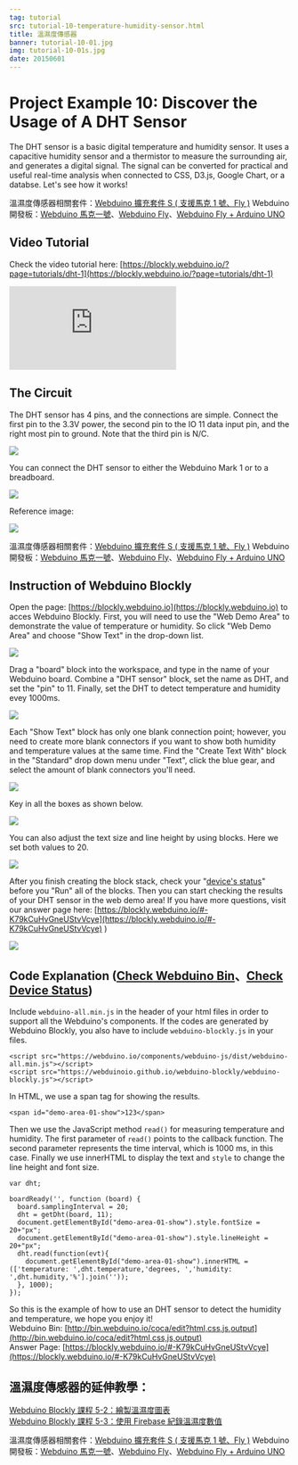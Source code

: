 ```yaml
---
tag: tutorial
src: tutorial-10-temperature-humidity-sensor.html
title: 溫濕度傳感器
banner: tutorial-10-01.jpg
img: tutorial-10-01s.jpg
date: 20150601
---
```


<!-- @@master  = ../../_layout.html-->

<!-- @@block  =  meta-->

<title>Project Example 10: Discover the Usage of A DHT Sensor :::: Webduino = Web × Arduino</title>

<meta name="description" content="The DHT sensor is a basic digital temperature and humidity sensor. It uses a capacitive humidity sensor and a thermistor to measure the surrounding air, and generates a digital signal. The signal can be converted for practical and useful real-time analysis when connected to CSS, D3.js, Google Chart, or a databse. Let's see how it works!">

<meta itemprop="description" content="The DHT sensor is a basic digital temperature and humidity sensor. It uses a capacitive humidity sensor and a thermistor to measure the surrounding air, and generates a digital signal. The signal can be converted for practical and useful real-time analysis when connected to CSS, D3.js, Google Chart, or a databse. Let's see how it works!">

<meta property="og:description" content="The DHT sensor is a basic digital temperature and humidity sensor. It uses a capacitive humidity sensor and a thermistor to measure the surrounding air, and generates a digital signal. The signal can be converted for practical and useful real-time analysis when connected to CSS, D3.js, Google Chart, or a databse. Let's see how it works!">

<meta property="og:title" content="Project Example 10: Discover the Usage of A DHT Sensor" >

<meta property="og:url" content="https://webduino.io/tutorials/tutorial-10-temperature-humidity-sensor.html">

<meta property="og:image" content="https://webduino.io/img/tutorials/tutorial-10-01s.jpg">

<meta itemprop="image" content="https://webduino.io/img/tutorials/tutorial-10-01s.jpg">

<include src="../_include-tutorials.html"></include>

<!-- @@close-->

<!-- @@block  =  preAndNext-->

<include src="../_include-tutorials-content.html"></include>

<!-- @@close-->



<!-- @@block  =  tutorials-->
# Project Example 10: Discover the Usage of A DHT Sensor

The DHT sensor is a basic digital temperature and humidity sensor. It uses a capacitive humidity sensor and a thermistor to measure the surrounding air, and generates a digital signal. The signal can be converted for practical and useful real-time analysis when connected to CSS, D3.js, Google Chart, or a databse. Let's see how it works!

<div class="buy-this">
	<span>溫濕度傳感器相關套件：<a href="https://webduino.io/buy/webduino-expansion-s.html" target="_blank">Webduino 擴充套件 S ( 支援馬克 1 號、Fly )</a></span>
	<span>Webduino 開發板：<a href="https://webduino.io/buy/component-webduino-v1.html" target="_blank">Webduino 馬克一號</a>、<a href="https://webduino.io/buy/component-webduino-fly.html" target="_blank">Webduino Fly</a>、<a href="https://webduino.io/buy/component-webduino-uno-fly.html" target="_blank">Webduino Fly + Arduino UNO</a></span>
</div>

## Video Tutorial

Check the video tutorial here: [https://blockly.webduino.io/?page=tutorials/dht-1](https://blockly.webduino.io/?page=tutorials/dht-1) 

<iframe class="youtube" src="https://www.youtube.com/embed/T8sZL-UaUP0" frameborder="0" allowfullscreen></iframe>

## The Circuit 

The DHT sensor has 4 pins, and the connections are simple. Connect the first pin to  the 3.3V power, the second pin to the IO 11 data input pin, and the right most pin to ground. Note that the third pin is N/C.

![](../../img/tutorials/tutorial-10-02.jpg)

You can connect the DHT sensor to either the Webduino Mark 1 or to a breadboard.

![](../../img/tutorials/tutorial-10-03.jpg)

Reference image:

![](../../img/tutorials/tutorial-10-04.jpg)

<div class="buy-this">
	<span>溫濕度傳感器相關套件：<a href="https://webduino.io/buy/webduino-expansion-s.html" target="_blank">Webduino 擴充套件 S ( 支援馬克 1 號、Fly )</a></span>
	<span>Webduino 開發板：<a href="https://webduino.io/buy/component-webduino-v1.html" target="_blank">Webduino 馬克一號</a>、<a href="https://webduino.io/buy/component-webduino-fly.html" target="_blank">Webduino Fly</a>、<a href="https://webduino.io/buy/component-webduino-uno-fly.html" target="_blank">Webduino Fly + Arduino UNO</a></span>
</div>

## Instruction of Webduino Blockly 

Open the page: [https://blockly.webduino.io](https://blockly.webduino.io) to acces Webduino Blockly. First, you will need to use the "Web Demo Area" to demonstrate the value of temperature or humidity. So click "Web Demo Area" and choose "Show Text" in the drop-down list.

![](../../img/tutorials/tutorial-10-05.jpg)

Drag a "board" block into the workspace, and type in the name of your Webduino board. Combine a "DHT sensor" block, set the name as DHT, and set the "pin" to 11. Finally, set the DHT to detect temperature and humidity evey 1000ms.  

![](../../img/tutorials/tutorial-10-06.jpg)

Each "Show Text" block has only one blank connection point; however, you need to create more blank connectors if you want to show both humidity and temperature values at the same time. Find the "Create Text With" block in the "Standard" drop down menu under "Text", click the blue gear, and select the amount of blank connectors you'll need.

![](../../img/tutorials/tutorial-10-07.jpg)

Key in all the boxes as shown below.

![](../../img/tutorials/tutorial-10-08.jpg)

You can also adjust the text size and line height by using blocks. Here we set both values to 20.

![](../../img/tutorials/tutorial-10-09.jpg)

After you finish creating the block stack, check your "[device's status](https://webduino.io/device.html)" before you "Run" all of the blocks. Then you can start checking the results of your DHT sensor in the web demo area!
If you have more questions, visit our answer page here: [https://blockly.webduino.io/#-K79kCuHvGneUStvVcye](https://blockly.webduino.io/#-K79kCuHvGneUStvVcye) )

![](../../img/tutorials/tutorial-10-10.jpg)


## Code Explanation ([Check Webduino Bin](http://bin.webduino.io/coca/edit?html,css,js,output)、[Check Device Status](https://webduino.io/device.html))

Include `webduino-all.min.js` in the header of your html files in order to support all the Webduino's components. If the codes are generated by Webduino Blockly, you also have to include `webduino-blockly.js` in your files.

	<script src="https://webduino.io/components/webduino-js/dist/webduino-all.min.js"></script>
	<script src="https://webduinoio.github.io/webduino-blockly/webduino-blockly.js"></script>

In HTML, we use a span tag for showing the results.

	<span id="demo-area-01-show">123</span>

Then we use the JavaScript method `read()` for measuring temperature and humidity. The first parameter of `read()` points to the callback function. The second parameter represents the time interval, which is 1000 ms, in this case. Finally we use innerHTML to display the text and `style` to change the line height and font size.  

	var dht;

	boardReady('', function (board) {
	  board.samplingInterval = 20;
	  dht = getDht(board, 11);
	  document.getElementById("demo-area-01-show").style.fontSize = 20+"px";
	  document.getElementById("demo-area-01-show").style.lineHeight = 20+"px";
	  dht.read(function(evt){
	    document.getElementById("demo-area-01-show").innerHTML = (['temperature: ',dht.temperature,'degrees, ','humidity: ',dht.humidity,'%'].join(''));
	  }, 1000);
	});

So this is the example of how to use an DHT sensor to detect the humidity and temperature, we hope you enjoy it!  
Webduino Bin: [http://bin.webduino.io/coca/edit?html,css,js,output](http://bin.webduino.io/coca/edit?html,css,js,output)  
Answer Page: [https://blockly.webduino.io/#-K79kCuHvGneUStvVcye](https://blockly.webduino.io/#-K79kCuHvGneUStvVcye)

## 溫濕度傳感器的延伸教學：

[Webduino Blockly 課程 5-2：繪製溫濕度圖表](https://blockly.webduino.io/?lang=zh-hant&page=tutorials/dht-2#-Jvwiwd_Lr9F5j5Oz4-N)  
[Webduino Blockly 課程 5-3：使用 Firebase 紀錄溫濕度數值](https://blockly.webduino.io/?lang=zh-hant&page=tutorials/dht-3#-JxAbDN7TNVwWDlh85y4)

<div class="buy-this">
	<span>溫濕度傳感器相關套件：<a href="https://webduino.io/buy/webduino-expansion-s.html" target="_blank">Webduino 擴充套件 S ( 支援馬克 1 號、Fly )</a></span>
	<span>Webduino 開發板：<a href="https://webduino.io/buy/component-webduino-v1.html" target="_blank">Webduino 馬克一號</a>、<a href="https://webduino.io/buy/component-webduino-fly.html" target="_blank">Webduino Fly</a>、<a href="https://webduino.io/buy/component-webduino-uno-fly.html" target="_blank">Webduino Fly + Arduino UNO</a></span>
</div>

<!-- @@close-->